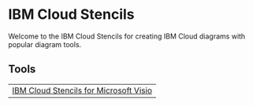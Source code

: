 # IBM Cloud Stencils

Welcome to the IBM Cloud Stencils for creating IBM Cloud diagrams with popular diagram tools.

## Tools

| |
| :---: |
| [IBM Cloud Stencils for Microsoft Visio](visio/visio.md) | 

